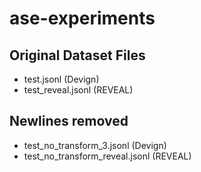 # ase-experiments

## Original Dataset Files
- test.jsonl (Devign)
- test_reveal.jsonl (REVEAL)

## Newlines removed
- test_no_transform_3.jsonl (Devign)
- test_no_transform_reveal.jsonl (REVEAL)
